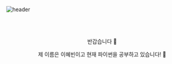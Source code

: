 ![header](https://capsule-render.vercel.app/api?text=Hye%20Bin&fontColor=FFFFFF&color=B1CEFD&section=footer)
<br>
<br>
<br>
<br>
<p style="text-align:center">    반갑습니다 👋  </p>
<p style="text-align:center">  제 이름은 이혜빈이고 현재 파이썬을 공부하고 있습니다! 🌱 </p>





